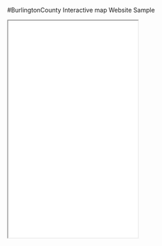 #BurlingtonCounty Interactive map
Website Sample 
<iframe src = "interactive_map.html" height="500' width="500"></iframe>

